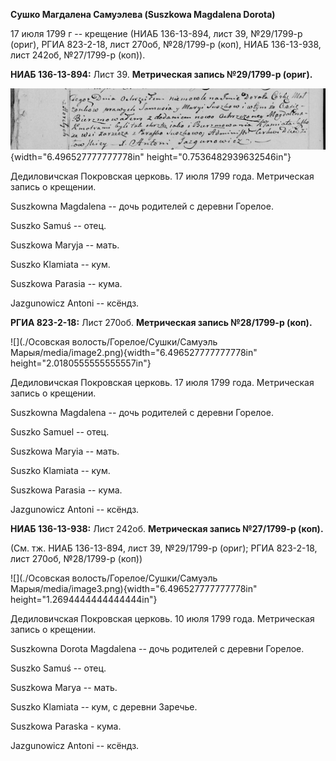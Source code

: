 **Сушко Магдалена Самуэлева (Suszkowa Magdalena Dorota)**

17 июля 1799 г -- крещение (НИАБ 136-13-894, лист 39, №29/1799-р (ориг),
РГИА 823-2-18, лист 270об, №28/1799-р (коп), НИАБ 136-13-938, лист
242об, №27/1799-р (коп)).

**НИАБ 136-13-894:** Лист 39. **Метрическая запись №29/1799-р (ориг).**

![](./media/b7d907f8672c1995cf3f3065caa04c73df6db1c1.png){width="6.496527777777778in"
height="0.7536482939632546in"}

Дедиловичская Покровская церковь. 17 июля 1799 года. Метрическая запись
о крещении.

Suszkowna Magdalena -- дочь родителей с деревни Горелое.

Suszko Samuś -- отец.

Suszkowa Maryja -- мать.

Suszko Klamiata -- кум.

Suszkowa Parasia -- кума.

Jazgunowicz Antoni -- ксёндз.

**РГИА 823-2-18:** Лист 270об. **Метрическая запись №28/1799-р (коп).**

![](./Осовская волость/Горелое/Сушки/Самуэль Марыя/media/image2.png){width="6.496527777777778in"
height="2.0180555555555557in"}

Дедиловичская Покровская церковь. 17 июля 1799 года. Метрическая запись
о крещении.

Suszkowna Magdalena -- дочь родителей с деревни Горелое.

Suszko Samuel -- отец.

Suszkowa Maryia -- мать.

Suszko Klamiata -- кум.

Suszkowa Parasia -- кума.

Jazgunowicz Antoni -- ксёндз.

**НИАБ 136-13-938:** Лист 242об. **Метрическая запись №27/1799-р
(коп).**

(См. тж. НИАБ 136-13-894, лист 39, №29/1799-р (ориг); РГИА 823-2-18,
лист 270об, №28/1799-р (коп))

![](./Осовская волость/Горелое/Сушки/Самуэль Марыя/media/image3.png){width="6.496527777777778in"
height="1.2694444444444444in"}

Дедиловичская Покровская церковь. 10 июля 1799 года. Метрическая запись
о крещении.

Suszkowna Dorota Magdalena -- дочь родителей с деревни Горелое.

Suszko Samuś -- отец.

Suszkowa Marya -- мать.

Suszko Klamiata -- кум, с деревни Заречье.

Suszkowa Paraska - кума.

Jazgunowicz Antoni -- ксёндз.
